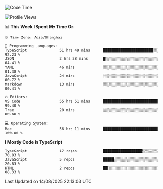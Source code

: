 <!--START_SECTION:waka-->
![Code Time](http://img.shields.io/badge/Code%20Time-8%2C119%20hrs%2050%20mins-blue)

![Profile Views](http://img.shields.io/badge/Profile%20Views-0-blue)

📊 **This Week I Spent My Time On** 

```text
🕑︎ Time Zone: Asia/Shanghai

💬 Programming Languages: 
TypeScript               51 hrs 49 mins      ███████████████████████░░   92.23 % 
JSON                     2 hrs 28 mins       █░░░░░░░░░░░░░░░░░░░░░░░░   04.41 % 
YAML                     46 mins             ░░░░░░░░░░░░░░░░░░░░░░░░░   01.38 % 
JavaScript               24 mins             ░░░░░░░░░░░░░░░░░░░░░░░░░   00.72 % 
Markdown                 13 mins             ░░░░░░░░░░░░░░░░░░░░░░░░░   00.41 % 

🔥 Editors: 
VS Code                  55 hrs 51 mins      █████████████████████████   99.40 % 
Trae                     20 mins             ░░░░░░░░░░░░░░░░░░░░░░░░░   00.60 % 

💻 Operating System: 
Mac                      56 hrs 11 mins      █████████████████████████   100.00 % 
```

**I Mostly Code in TypeScript** 

```text
TypeScript               17 repos            ██████████████████░░░░░░░   70.83 % 
JavaScript               5 repos             █████░░░░░░░░░░░░░░░░░░░░   20.83 % 
HTML                     2 repos             ██░░░░░░░░░░░░░░░░░░░░░░░   08.33 % 
```




 Last Updated on 14/08/2025 22:13:03 UTC
<!--END_SECTION:waka-->
